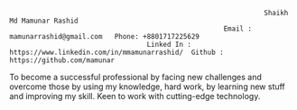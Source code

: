                                                                    Shaikh Md Mamunar Rashid
                                                         Email : mamunarrashid@gmail.com   Phone: +8801717225629
                                      Linked In : https://www.linkedin.com/in/mmamunarrashid/  Github : https://github.com/mamunar  
To become a successful professional by facing new challenges and overcome those by using my knowledge, hard work, by learning new stuff and improving my skill. Keen to work with cutting-edge technology.


